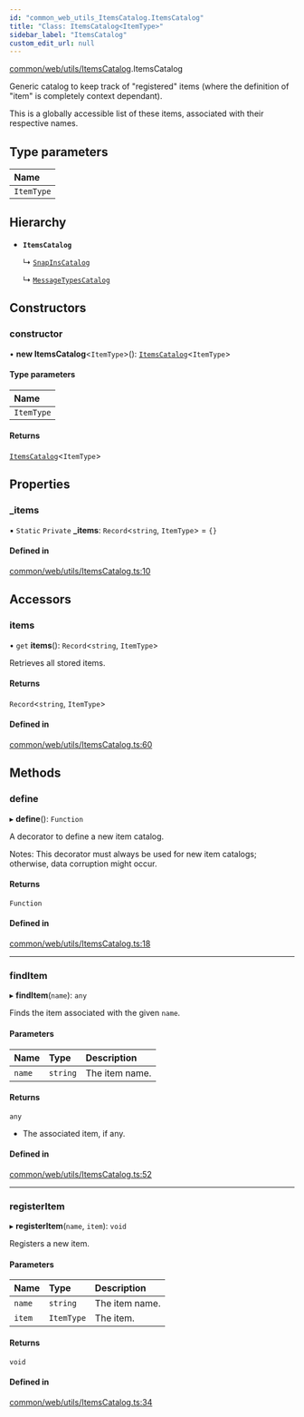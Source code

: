 ```yaml
---
id: "common_web_utils_ItemsCatalog.ItemsCatalog"
title: "Class: ItemsCatalog<ItemType>"
sidebar_label: "ItemsCatalog"
custom_edit_url: null
---
```


[common/web/utils/ItemsCatalog](../modules/common_web_utils_ItemsCatalog.md).ItemsCatalog

Generic catalog to keep track of "registered" items (where the definition of "item" is completely context dependant).

This is a globally accessible list of these items, associated with their respective names.

## Type parameters

| Name |
| :------ |
| `ItemType` |

## Hierarchy

- **`ItemsCatalog`**

  ↳ [`SnapInsCatalog`](frontend_src_ui_snapins_SnapInsCatalog.SnapInsCatalog.md)

  ↳ [`MessageTypesCatalog`](common_web_core_messaging_MessageTypesCatalog.MessageTypesCatalog.md)

## Constructors

### constructor

• **new ItemsCatalog**<`ItemType`\>(): [`ItemsCatalog`](common_web_utils_ItemsCatalog.ItemsCatalog.md)<`ItemType`\>

#### Type parameters

| Name |
| :------ |
| `ItemType` |

#### Returns

[`ItemsCatalog`](common_web_utils_ItemsCatalog.ItemsCatalog.md)<`ItemType`\>

## Properties

### \_items

▪ `Static` `Private` **\_items**: `Record`<`string`, `ItemType`\> = `{}`

#### Defined in

[common/web/utils/ItemsCatalog.ts:10](https://github.com/Soroush9978/rds-ng/blob/3365237/src/common/web/utils/ItemsCatalog.ts#L10)

## Accessors

### items

• `get` **items**(): `Record`<`string`, `ItemType`\>

Retrieves all stored items.

#### Returns

`Record`<`string`, `ItemType`\>

#### Defined in

[common/web/utils/ItemsCatalog.ts:60](https://github.com/Soroush9978/rds-ng/blob/3365237/src/common/web/utils/ItemsCatalog.ts#L60)

## Methods

### define

▸ **define**(): `Function`

A decorator to define a new item catalog.

Notes:
    This decorator must always be used for new item catalogs; otherwise, data corruption might occur.

#### Returns

`Function`

#### Defined in

[common/web/utils/ItemsCatalog.ts:18](https://github.com/Soroush9978/rds-ng/blob/3365237/src/common/web/utils/ItemsCatalog.ts#L18)

___

### findItem

▸ **findItem**(`name`): `any`

Finds the item associated with the given ``name``.

#### Parameters

| Name | Type | Description |
| :------ | :------ | :------ |
| `name` | `string` | The item name. |

#### Returns

`any`

- The associated item, if any.

#### Defined in

[common/web/utils/ItemsCatalog.ts:52](https://github.com/Soroush9978/rds-ng/blob/3365237/src/common/web/utils/ItemsCatalog.ts#L52)

___

### registerItem

▸ **registerItem**(`name`, `item`): `void`

Registers a new item.

#### Parameters

| Name | Type | Description |
| :------ | :------ | :------ |
| `name` | `string` | The item name. |
| `item` | `ItemType` | The item. |

#### Returns

`void`

#### Defined in

[common/web/utils/ItemsCatalog.ts:34](https://github.com/Soroush9978/rds-ng/blob/3365237/src/common/web/utils/ItemsCatalog.ts#L34)
